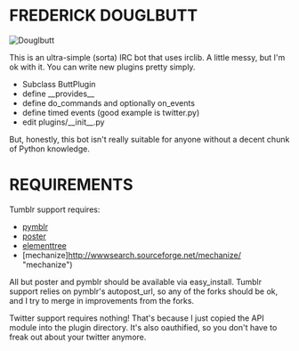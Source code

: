 FREDERICK DOUGLBUTT
===================

![Douglbutt](http://a3.twimg.com/profile_images/338240875/225px-Frederick_Douglass_portrait.jpg "Douglbutt")

This is an ultra-simple (sorta) IRC bot that uses irclib. A little messy,
but I'm ok with it. You can write new plugins pretty simply.

  * Subclass ButtPlugin
  * define \_\_provides\_\_
  * define do_commands and optionally on_events
  * define timed events (good example is twitter.py)
  * edit plugins/\_\_init\_\_.py

But, honestly, this bot isn't really suitable for anyone without a decent
chunk of Python knowledge.

REQUIREMENTS
============

Tumblr support requires:

  * [pymblr](http://github.com/lysol/pymblr "pymblr")
  * [poster](http://atlee.ca/software/poster/ "poster")
  * [elementtree](http://effbot.org/zone/element-index.htm "elementree")
  * [mechanize]http://wwwsearch.sourceforge.net/mechanize/ "mechanize")

All but poster and pymblr should be available via easy_install. Tumblr support
relies on pymblr's autopost\_url, so any of the forks should be ok, and I try to
merge in improvements from the forks.

Twitter support requires nothing! That's because I just copied the API module
into the plugin directory. It's also oauthified, so you don't have to freak
out about your twitter anymore.
